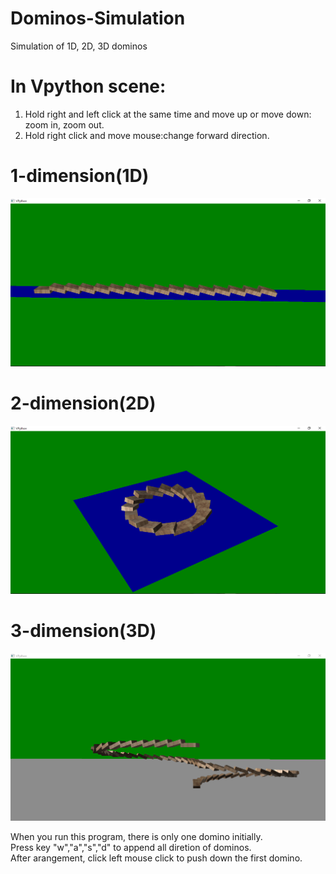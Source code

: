 # Dominos-Simulation
Simulation of 1D, 2D, 3D dominos

# In Vpython scene:  
1. Hold right and left click at the same time and move up or move down: zoom in, zoom out.  
2. Hold right click and move mouse:change forward direction.

# 1-dimension(1D)  
![alt tag](https://github.com/deeperlearner/Dominos-simulation/blob/master/img/1D.png)
# 2-dimension(2D)  
![alt tag](https://github.com/deeperlearner/Dominos-simulation/blob/master/img/2D.png)
# 3-dimension(3D)  
![alt tag](https://github.com/deeperlearner/Dominos-simulation/blob/master/img/3D.png)

When you run this program, there is only one domino initially.  
Press key "w","a","s","d" to append all diretion of dominos.  
After arangement, click left mouse click to push down the first domino.
